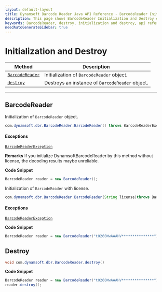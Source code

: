 ```yaml
---
layout: default-layout
title: Dynamsoft Barcode Reader Java API Reference - BarcodeReader Initialization and Destroy
description: This page shows BarcodeReader Initialization and Destroy of Dynamsoft Barcode Reader for Java SDK API Reference.
keywords: BarcodeReader, destroy, initialization and destroy, api reference, java
needAutoGenerateSidebar: true
---
```


# Initialization and Destroy

  | Method               | Description |
  |----------------------|-------------|
  | [`BarcodeReader`](#barcodereader) | Initialization of `BarcodeReader` object.|
  | [`destroy`](#destroy) | Destroys an instance of `BarcodeReader` object.|

---





## BarcodeReader

Initialization of `BarcodeReader` object.

```java
com.dynamsoft.dbr.BarcodeReader.BarcodeReader() throws BarcodeReaderException
```

#### Exceptions
[`BarcodeReaderException`](../class/BarcodeReaderException.md)


**Remarks**
If you initialize DynamsoftBarcodeReader by this method without license, the decoding results maybe unreliable.


**Code Snippet**
```java
BarcodeReader reader = new BarcodeReader();
```



Initialization of `BarcodeReader` with license.

```java
com.dynamsoft.dbr.BarcodeReader.BarcodeReader(String license)throws BarcodeReaderException
```

#### Exceptions
[`BarcodeReaderException`](../class/BarcodeReaderException.md)


**Code Snippet**
```java
BarcodeReader reader = new BarcodeReader("t0260NwAAAHV***************");
```




## Destroy

```java
void com.dynamsoft.dbr.BarcodeReader.destroy()	
```


**Code Snippet**
```java
BarcodeReader reader = new BarcodeReader("t0260NwAAAHV***************");
reader.destroy();
```

